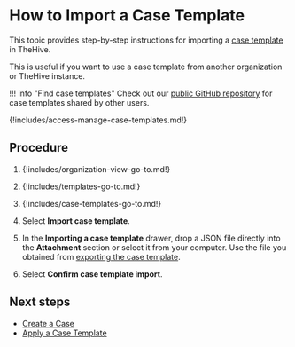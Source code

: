 # How to Import a Case Template

This topic provides step-by-step instructions for importing a [case template](about-case-templates.md) in TheHive.

This is useful if you want to use a case template from another organization or TheHive instance.

!!! info "Find case templates"
    Check out our [public GitHub repository](https://github.com/StrangeBeeCorp/thehive-templates/tree/main/Case%20Templates) for case templates shared by other users.

{!includes/access-manage-case-templates.md!}

<h2>Procedure</h2>

1. {!includes/organization-view-go-to.md!}

2. {!includes/templates-go-to.md!}

3. {!includes/case-templates-go-to.md!}

4. Select **Import case template**.

5. In the **Importing a case template** drawer, drop a JSON file directly into the **Attachment** section or select it from your computer. Use the file you obtained from [exporting the case template](export-a-case-template.md).

6. Select **Confirm case template import**.

<h2>Next steps</h2>

* [Create a Case](../../../../analyst-corner/cases/create-a-new-case.md)
* [Apply a Case Template](../../../../analyst-corner/cases/apply-a-case-template.md)